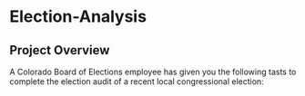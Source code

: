 # Election-Analysis

## Project Overview

A Colorado Board of Elections employee has given you the following tasts to complete the election audit of a recent local congressional election:

